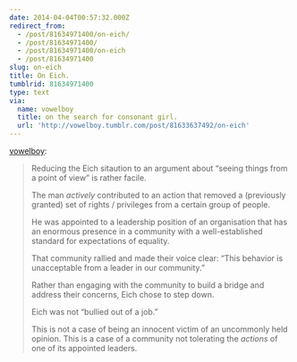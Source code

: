 ```yaml
---
date: 2014-04-04T00:57:32.000Z
redirect_from:
  - /post/81634971400/on-eich/
  - /post/81634971400/
  - /post/81634971400/on-eich
  - /post/81634971400
slug: on-eich
title: On Eich.
tumblrid: 81634971400
type: text
via:
  name: vowelboy
  title: on the search for consonant girl.
  url: 'http://vowelboy.tumblr.com/post/81633637492/on-eich'
---
```

<p><a href="http://vowelboy.tumblr.com/post/81633637492/on-eich" class="tumblr_blog">vowelboy</a>:</p>

<blockquote><p>Reducing the Eich sitaution to an argument about “seeing things from a point of view” is rather facile.</p>

<p>The man <em>actively</em> contributed to an action that removed a (previously granted) set of rights / privileges from a certain group of people.</p>

<p>He was appointed to a leadership position of an organisation that has an enormous presence in a community with a well-established standard for expectations of equality.</p>

<p>That community rallied and made their voice clear: “This behavior is unacceptable from a leader in our community.”</p>

<p>Rather than engaging with the community to build a bridge and address their concerns, Eich chose to step down.</p>

<p>Eich was not “bullied out of a job.”</p>

<p>This is not a case of being an innocent victim of an uncommonly held opinion. This is a case of a community not tolerating the <em>actions</em> of one of its appointed leaders.</p></blockquote>
